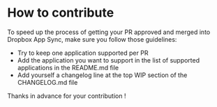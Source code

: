 # How to contribute

To speed up the process of getting your PR approved and merged into Dropbox App Sync, make sure you follow those guidelines:
- Try to keep one application supported per PR
- Add the application you want to support in the list of supported applications in the README.md file
- Add yourself a changelog line at the top WIP section of the CHANGELOG.md file

Thanks in advance for your contribution !

